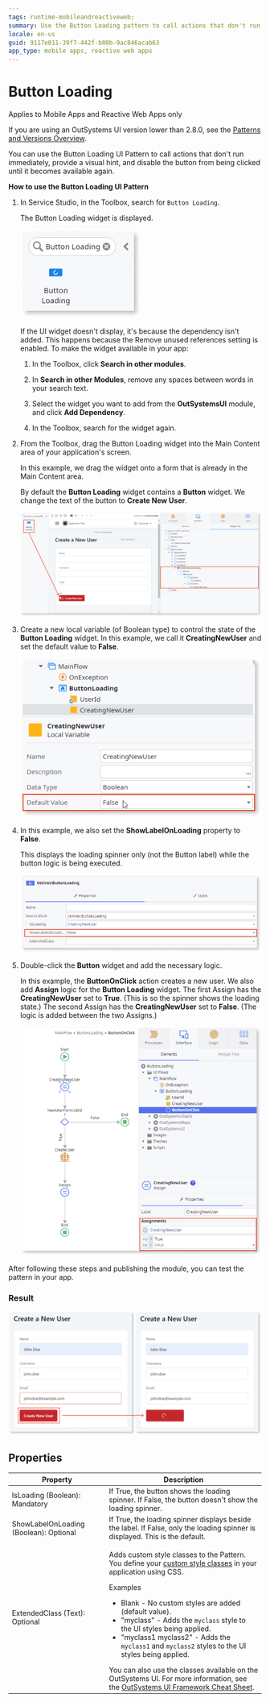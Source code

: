 ```yaml
---
tags: runtime-mobileandreactiveweb;  
summary: Use the Button Loading pattern to call actions that don't run immediately.
locale: en-us
guid: 9117e011-39f7-442f-b00b-9ac846acab63
app_type: mobile apps, reactive web apps
---
```


# Button Loading

<div class="info" markdown="1">

Applies to Mobile Apps and Reactive Web Apps only

</div>

<div class="info" markdown="1">

If you are using an OutSystems UI version lower than 2.8.0, see the [Patterns and Versions Overview](https://outsystemsui.outsystems.com/OutsystemsUiWebsite/MigrationOverview).
                            
</div>

You can use the Button Loading UI Pattern to call actions that don't run immediately, provide a visual hint, and disable the button from being clicked until it becomes available again.

**How to use the Button Loading UI Pattern**

1. In Service Studio, in the Toolbox, search for `Button Loading`.

    The Button Loading widget is displayed.

    ![Button Loading widget](<images/buttonloading-widget-ss.png>)

    If the UI widget doesn't display, it's because the dependency isn't added. This happens because the Remove unused references setting is enabled. To make the widget available in your app:

    1. In the Toolbox, click **Search in other modules**.

    1. In **Search in other Modules**, remove any spaces between words in your search text.
    
    1. Select the widget you want to add from the **OutSystemsUI** module, and click **Add Dependency**. 
    
    1. In the Toolbox, search for the widget again.
    
1. From the Toolbox, drag the Button Loading widget into the Main Content area of your application's screen.

    In this example, we drag the widget onto a form that is already in the Main Content area.

    By default the **Button Loading** widget contains a **Button** widget. We change the text of the button to **Create New User**.

    ![Drag widget to existing form in the app](<images/buttonloading-drag-ss.png>)

1. Create a new local variable (of Boolean type) to control the state of the **Button Loading** widget. In this example, we call it **CreatingNewUser** and set the default value to **False**.

    ![Create a new local variable](<images/buttonloading-variable-ss.png>)

1. In this example, we also set the **ShowLabelOnLoading** property to **False**. 

    This displays the loading spinner only (not the Button label) while the button logic is being executed.

    ![Set the ShowLabelOnLoading property](<images/buttonloading-setprop-ss.png>)

1. Double-click the **Button** widget and add the necessary logic. 

    In this example, the **ButtonOnClick** action creates a new user. We also add **Assign** logic for the **Button Loading** widget. The first Assign has the **CreatingNewUser** set to **True**. (This is so the spinner shows the loading state.) The second Assign has the **CreatingNewUser** set to **False**. (The logic is added between the two Assigns.)

    ![Add the relevant logic](<images/buttonloading-logic-ss.png>)

After following these steps and publishing the module, you can test the pattern in your app.

### Result

![](<images/buttonloading-result-ss.png>)

## Properties

| Property                               | Description                                                                                                                                                                                                                                                                                                                                                                                                                                                                                                                                                                                                                             |
|----------------------------------------|-----------------------------------------------------------------------------------------------------------------------------------------------------------------------------------------------------------------------------------------------------------------------------------------------------------------------------------------------------------------------------------------------------------------------------------------------------------------------------------------------------------------------------------------------------------------------------------------------------------------------------------------|
| IsLoading (Boolean): Mandatory         | If True, the button shows the loading spinner. If False, the button doesn't show the loading spinner.                                                                                                                                                                                                                                                                                                                                                                                                                                                                                                                                   |
| ShowLabelOnLoading (Boolean): Optional | If True, the loading spinner displays beside the label. If False, only the loading spinner is displayed. This is the default.                                                                                                                                                                                                                                                                                                                                                                                                                                                                                                           |
| ExtendedClass (Text): Optional         | <p>Adds custom style classes to the Pattern. You define your [custom style classes](../../../look-feel/css.md) in your application using CSS.</p> <p>Examples <ul><li>Blank - No custom styles are added (default value).</li><li>"myclass" - Adds the ``myclass`` style to the UI styles being applied.</li><li>"myclass1 myclass2" - Adds the ``myclass1`` and ``myclass2`` styles to the UI styles being applied.</li></ul></p>You can also use the classes available on the OutSystems UI. For more information, see the [OutSystems UI Framework Cheat Sheet](https://outsystemsui.outsystems.com/OutsystemsUiWebsite/CheatSheet). |
